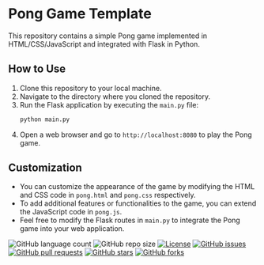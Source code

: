 # Pong Game Template

This repository contains a simple Pong game implemented in HTML/CSS/JavaScript and integrated with Flask in Python.

## How to Use
1. Clone this repository to your local machine.
2. Navigate to the directory where you cloned the repository.
3. Run the Flask application by executing the `main.py` file:
    ```bash
    python main.py
    ```
4. Open a web browser and go to `http://localhost:8080` to play the Pong game.

## Customization
- You can customize the appearance of the game by modifying the HTML and CSS code in `pong.html` and `pong.css` respectively.
- To add additional features or functionalities to the game, you can extend the JavaScript code in `pong.js`.
- Feel free to modify the Flask routes in `main.py` to integrate the Pong game into your web application.
  
![GitHub language count](https://img.shields.io/github/languages/count/barandev/Pong-Game-Template)
![GitHub repo size](https://img.shields.io/github/repo-size/barandev/Pong-Game-Template)
[![License](https://img.shields.io/github/license/barandev/Pong-Game-Template)](https://github.com/barandev/Pong-Game-Template/blob/main/LICENSE)
[![GitHub issues](https://img.shields.io/github/issues/barandev/Pong-Game-Template)](https://github.com/barandev/Pong-Game-Template/issues)
[![GitHub pull requests](https://img.shields.io/github/issues-pr/barandev/Pong-Game-Template)](https://github.com/barandev/Pong-Game-Template/pulls)
[![GitHub stars](https://img.shields.io/github/stars/barandev/Pong-Game-Template)](https://github.com/barandev/Pong-Game-Template/stargazers)
[![GitHub forks](https://img.shields.io/github/forks/barandev/Pong-Game-Template)](https://github.com/barandev/Pong-Game-Template/network)

